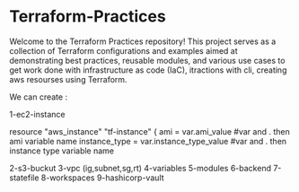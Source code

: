 # Terraform-Practices

Welcome to the Terraform Practices repository! This project serves as a collection of Terraform configurations and examples aimed at demonstrating best practices, reusable modules, and various use cases to get work done with infrastructure as code (IaC), itractions with cli, creating aws resourses using Terraform.

We can create :

1-ec2-instance

resource "aws_instance" "tf-instance" {
  ami = var.ami_value                       #var and . then ami variable name 
  instance_type = var.instance_type_value   #var and . then instance type variable name

2-s3-buckut
3-vpc (ig,subnet,sg,rt)
4-variables
5-modules
6-backend
7-statefile
8-workspaces
9-hashicorp-vault
